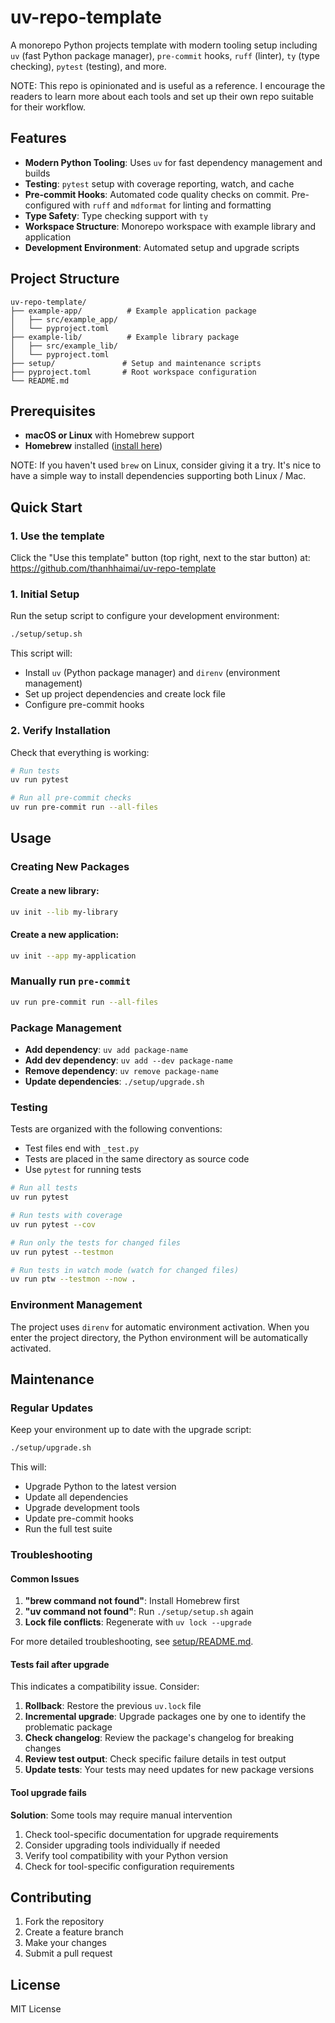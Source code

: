 # uv-repo-template

A monorepo Python projects template with modern tooling setup including `uv`
(fast Python package manager), `pre-commit` hooks, `ruff` (linter),
`ty` (type checking), `pytest` (testing), and more.

NOTE: This repo is opinionated and is useful as a reference.
I encourage the readers to learn more about each tools and set up their own repo suitable for their workflow.

## Features

- **Modern Python Tooling**: Uses `uv` for fast dependency management and builds
- **Testing**: `pytest` setup with coverage reporting, watch, and cache
- **Pre-commit Hooks**: Automated code quality checks on commit. Pre-configured
  with `ruff` and `mdformat` for linting and formatting
- **Type Safety**: Type checking support with `ty`
- **Workspace Structure**: Monorepo workspace with example library and
  application
- **Development Environment**: Automated setup and upgrade scripts

## Project Structure

```
uv-repo-template/
├── example-app/          # Example application package
│   ├── src/example_app/
│   └── pyproject.toml
├── example-lib/          # Example library package
│   ├── src/example_lib/
│   └── pyproject.toml
├── setup/               # Setup and maintenance scripts
├── pyproject.toml       # Root workspace configuration
└── README.md
```

## Prerequisites

- **macOS or Linux** with Homebrew support
- **Homebrew** installed ([install here](https://brew.sh/))

NOTE: If you haven't used `brew` on Linux, consider giving it a try. It's nice
to have a simple way to install dependencies supporting both Linux / Mac.

## Quick Start

### 1. Use the template

Click the "Use this template" button (top right, next to the star button) at:
https://github.com/thanhhaimai/uv-repo-template

### 1. Initial Setup

Run the setup script to configure your development environment:

```bash
./setup/setup.sh
```

This script will:

- Install `uv` (Python package manager) and `direnv` (environment management)
- Set up project dependencies and create lock file
- Configure pre-commit hooks

### 2. Verify Installation

Check that everything is working:

```bash
# Run tests
uv run pytest

# Run all pre-commit checks
uv run pre-commit run --all-files
```

## Usage

### Creating New Packages

#### Create a new library:

```bash
uv init --lib my-library
```

#### Create a new application:

```bash
uv init --app my-application
```

### Manually run `pre-commit`

```bash
uv run pre-commit run --all-files
```

### Package Management

- **Add dependency**: `uv add package-name`
- **Add dev dependency**: `uv add --dev package-name`
- **Remove dependency**: `uv remove package-name`
- **Update dependencies**: `./setup/upgrade.sh`

### Testing

Tests are organized with the following conventions:

- Test files end with `_test.py`
- Tests are placed in the same directory as source code
- Use `pytest` for running tests

```bash
# Run all tests
uv run pytest

# Run tests with coverage
uv run pytest --cov

# Run only the tests for changed files
uv run pytest --testmon

# Run tests in watch mode (watch for changed files)
uv run ptw --testmon --now .
```

### Environment Management

The project uses `direnv` for automatic environment activation. When you enter the project directory, the Python environment will be automatically activated.

## Maintenance

### Regular Updates

Keep your environment up to date with the upgrade script:

```bash
./setup/upgrade.sh
```

This will:

- Upgrade Python to the latest version
- Update all dependencies
- Upgrade development tools
- Update pre-commit hooks
- Run the full test suite

### Troubleshooting

#### Common Issues

1. **"brew command not found"**: Install Homebrew first
1. **"uv command not found"**: Run `./setup/setup.sh` again
1. **Lock file conflicts**: Regenerate with `uv lock --upgrade`

For more detailed troubleshooting, see [setup/README.md](setup/README.md).

#### Tests fail after upgrade

This indicates a compatibility issue. Consider:

1. **Rollback**: Restore the previous `uv.lock` file
1. **Incremental upgrade**: Upgrade packages one by one to identify the problematic package
1. **Check changelog**: Review the package's changelog for breaking changes
1. **Review test output**: Check specific failure details in test output
1. **Update tests**: Your tests may need updates for new package versions

#### Tool upgrade fails

**Solution**: Some tools may require manual intervention

1. Check tool-specific documentation for upgrade requirements
1. Consider upgrading tools individually if needed
1. Verify tool compatibility with your Python version
1. Check for tool-specific configuration requirements

## Contributing

1. Fork the repository
1. Create a feature branch
1. Make your changes
1. Submit a pull request

## License

MIT License
